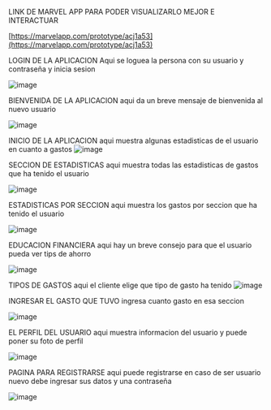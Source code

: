 LINK DE MARVEL APP PARA PODER VISUALIZARLO MEJOR E INTERACTUAR

[https://marvelapp.com/prototype/acj1a53](https://marvelapp.com/prototype/acj1a53)




LOGIN DE LA APLICACION
Aqui se loguea la persona con su usuario y contraseña y inicia sesion

![image](https://github.com/user-attachments/assets/aa4d72aa-0e4b-463c-a4a4-1a55c1f5e3ee)

BIENVENIDA DE LA APLICACION
aqui da un breve mensaje de bienvenida al nuevo usuario

![image](https://github.com/user-attachments/assets/94951683-3212-47cc-b39b-09b07b4e1686)


INICIO DE LA APLICACION
aqui muestra algunas estadisticas de el usuario en cuanto a gastos
![image](https://github.com/user-attachments/assets/bfcfd1e0-5f95-4da9-a3bd-e1eb2b2df872)


SECCION DE ESTADISTICAS
aqui muestra todas las estadisticas de gastos que ha tenido el usuario 

![image](https://github.com/user-attachments/assets/e1068f02-6d64-4a41-ad14-2415747abf2b)


ESTADISTICAS POR SECCION
aqui muestra los gastos por seccion que ha tenido el usuario

![image](https://github.com/user-attachments/assets/f03dae19-5642-47c8-a408-a0458005a44e)


EDUCACION FINANCIERA
aqui hay un breve consejo para que el usuario pueda ver tips de ahorro 

![image](https://github.com/user-attachments/assets/02216b28-b5f2-490c-aaae-ecf039baeef3)


TIPOS DE GASTOS
aqui el cliente elige que tipo de gasto ha tenido 
![image](https://github.com/user-attachments/assets/760325a0-3deb-4e67-ae32-262c8c23718a)


INGRESAR EL GASTO QUE TUVO
ingresa cuanto gasto en esa seccion

![image](https://github.com/user-attachments/assets/fd9d5b29-4aba-4837-86c0-ad77388fc1c2)


EL PERFIL DEL USUARIO
aqui muestra informacion del usuario y puede poner su foto de perfil

![image](https://github.com/user-attachments/assets/c40428f0-f5f8-46e6-8a4b-e2727dac4024)


PAGINA PARA REGISTRARSE
aqui puede registrarse en caso de ser usuario nuevo debe ingresar sus datos y una contraseña

![image](https://github.com/user-attachments/assets/78be0128-aa15-463a-ad8c-85d15507e124)
